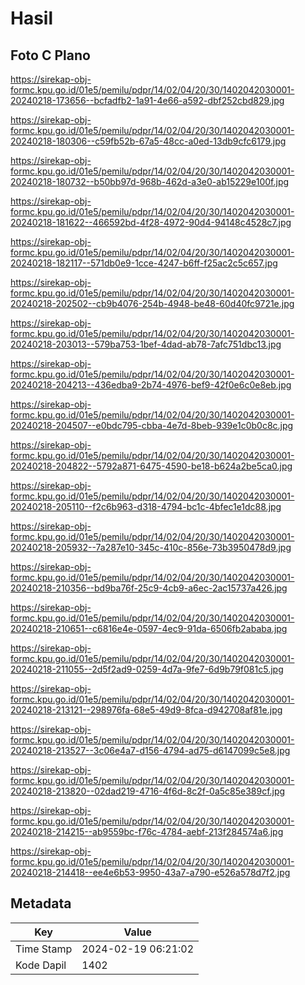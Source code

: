 # Hasil

## Foto C Plano

https://sirekap-obj-formc.kpu.go.id/01e5/pemilu/pdpr/14/02/04/20/30/1402042030001-20240218-173656--bcfadfb2-1a91-4e66-a592-dbf252cbd829.jpg

https://sirekap-obj-formc.kpu.go.id/01e5/pemilu/pdpr/14/02/04/20/30/1402042030001-20240218-180306--c59fb52b-67a5-48cc-a0ed-13db9cfc6179.jpg

https://sirekap-obj-formc.kpu.go.id/01e5/pemilu/pdpr/14/02/04/20/30/1402042030001-20240218-180732--b50bb97d-968b-462d-a3e0-ab15229e100f.jpg

https://sirekap-obj-formc.kpu.go.id/01e5/pemilu/pdpr/14/02/04/20/30/1402042030001-20240218-181622--466592bd-4f28-4972-90d4-94148c4528c7.jpg

https://sirekap-obj-formc.kpu.go.id/01e5/pemilu/pdpr/14/02/04/20/30/1402042030001-20240218-182117--571db0e9-1cce-4247-b6ff-f25ac2c5c657.jpg

https://sirekap-obj-formc.kpu.go.id/01e5/pemilu/pdpr/14/02/04/20/30/1402042030001-20240218-202502--cb9b4076-254b-4948-be48-60d40fc9721e.jpg

https://sirekap-obj-formc.kpu.go.id/01e5/pemilu/pdpr/14/02/04/20/30/1402042030001-20240218-203013--579ba753-1bef-4dad-ab78-7afc751dbc13.jpg

https://sirekap-obj-formc.kpu.go.id/01e5/pemilu/pdpr/14/02/04/20/30/1402042030001-20240218-204213--436edba9-2b74-4976-bef9-42f0e6c0e8eb.jpg

https://sirekap-obj-formc.kpu.go.id/01e5/pemilu/pdpr/14/02/04/20/30/1402042030001-20240218-204507--e0bdc795-cbba-4e7d-8beb-939e1c0b0c8c.jpg

https://sirekap-obj-formc.kpu.go.id/01e5/pemilu/pdpr/14/02/04/20/30/1402042030001-20240218-204822--5792a871-6475-4590-be18-b624a2be5ca0.jpg

https://sirekap-obj-formc.kpu.go.id/01e5/pemilu/pdpr/14/02/04/20/30/1402042030001-20240218-205110--f2c6b963-d318-4794-bc1c-4bfec1e1dc88.jpg

https://sirekap-obj-formc.kpu.go.id/01e5/pemilu/pdpr/14/02/04/20/30/1402042030001-20240218-205932--7a287e10-345c-410c-856e-73b3950478d9.jpg

https://sirekap-obj-formc.kpu.go.id/01e5/pemilu/pdpr/14/02/04/20/30/1402042030001-20240218-210356--bd9ba76f-25c9-4cb9-a6ec-2ac15737a426.jpg

https://sirekap-obj-formc.kpu.go.id/01e5/pemilu/pdpr/14/02/04/20/30/1402042030001-20240218-210651--c6816e4e-0597-4ec9-91da-6506fb2ababa.jpg

https://sirekap-obj-formc.kpu.go.id/01e5/pemilu/pdpr/14/02/04/20/30/1402042030001-20240218-211055--2d5f2ad9-0259-4d7a-9fe7-6d9b79f081c5.jpg

https://sirekap-obj-formc.kpu.go.id/01e5/pemilu/pdpr/14/02/04/20/30/1402042030001-20240218-213121--298976fa-68e5-49d9-8fca-d942708af81e.jpg

https://sirekap-obj-formc.kpu.go.id/01e5/pemilu/pdpr/14/02/04/20/30/1402042030001-20240218-213527--3c06e4a7-d156-4794-ad75-d6147099c5e8.jpg

https://sirekap-obj-formc.kpu.go.id/01e5/pemilu/pdpr/14/02/04/20/30/1402042030001-20240218-213820--02dad219-4716-4f6d-8c2f-0a5c85e389cf.jpg

https://sirekap-obj-formc.kpu.go.id/01e5/pemilu/pdpr/14/02/04/20/30/1402042030001-20240218-214215--ab9559bc-f76c-4784-aebf-213f284574a6.jpg

https://sirekap-obj-formc.kpu.go.id/01e5/pemilu/pdpr/14/02/04/20/30/1402042030001-20240218-214418--ee4e6b53-9950-43a7-a790-e526a578d7f2.jpg


## Metadata

| Key        | Value               |
| ---------- | ------------------- |
| Time Stamp | 2024-02-19 06:21:02 |
| Kode Dapil | 1402                |



